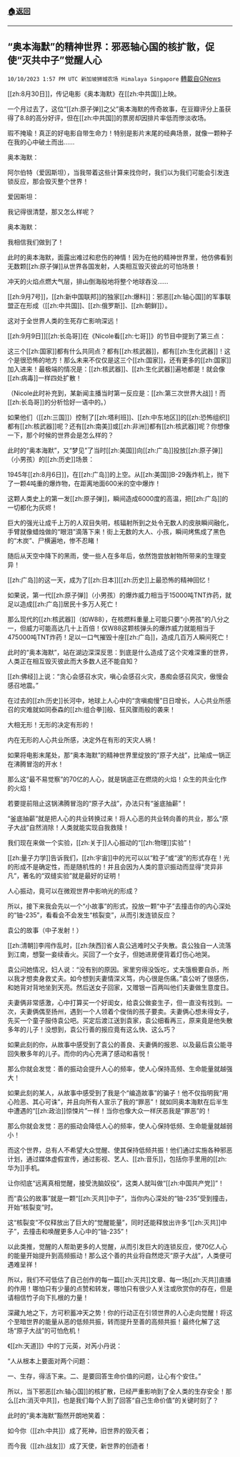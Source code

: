 ###  [:house:返回](README.md)
---


## “奥本海默”的精神世界：邪恶轴心国的核扩散，促使“灭共中子”觉醒人心
`10/10/2023 1:57 PM UTC 新加坡狮城农场 Himalaya Singapore` [轉載自GNews](https://gnews.org/articles/1814071)

        

[[zh:8月30日]]，传记电影《奥本海默》在[[zh:中共国]]上映。

一个月过去了，这位“[[zh:原子弹]]之父”奥本海默的传奇故事，在豆瓣评分上虽获得了8.8的高分好评，但在[[zh:中共国]]的票房却因排片率低而惨淡收场。

瑕不掩瑜！真正的好电影自带生命力！特别是影片末尾的经典场景，就像一颗种子在我的心中破土而出……

奥本海默：

阿尔伯特（爱因斯坦），当我带着这些计算来找你时，我们以为我们可能会引发连锁反应，那会毁灭整个世界！

爱因斯坦：

我记得很清楚，那又怎么样呢？

奥本海默：

我相信我们做到了！

此时的奥本海默，面露出难过和悲伤的神情！因为在他的精神世界里，他仿佛看到无数颗[[zh:原子弹]]从世界各国发射，人类相互毁灭彼此的可怕场景！

冲天的火焰点燃大气层，排山倒海般地将整个地球吞没……

[[zh:9月7号]]，[[zh:新中国联邦]]的独家[[zh:爆料]]：邪恶[[zh:轴心国]]的军事联盟正在形成（[[zh:中共国]]、[[zh:俄罗斯]]、[[zh:朝鲜]]）。

这对于全世界人类的生死存亡影响深远！

[[zh:9月9日]][[zh:长岛哥]]在《Nicole看[[zh:七哥]]》的节目中提到了第三点：

这三个[[zh:国家]]都有什么共同点？都有[[zh:核武器]]，都有[[zh:生化武器]]！这个是很恐怖的地方！那么未来不仅仅是这三个[[zh:国家]]，还有更多的[[zh:国家]]加入进来！最极端的情况是：[[zh:核武器]]、[[zh:生化武器]]遍地都是！就会像[[zh:病毒]]一样四处扩散！

（Nicole此时补充到，某新闻主播当时第一反应是：[[zh:第三次世界大战]]！而[[zh:长岛哥]]的分析恰好一语中的。）

如果他们（[[zh:三国]]）控制了[[zh:塔利班]]、[[zh:中东地区]]的[[zh:恐怖组织]]都有[[zh:核武器]]呢？还有[[zh:南美]]或[[zh:非洲]]都有[[zh:核武器]]呢？你想像一下，那个时候的世界会是怎么样的？

此时的“奥本海默”，又“梦见”了当时[[zh:美国]]向[[zh:广岛]]投放[[zh:原子弹]]（小男孩）的[[zh:历史]]场景：

1945年[[zh:8月6日]]，在[[zh:广岛]]的上空。从[[zh:美国]]B-29轰炸机上，抛下了一颗4吨重的爆炸物，在距离地面600米的空中爆炸！

这颗人类史上的第一发[[zh:原子弹]]，瞬间造成6000度的高温，把[[zh:广岛]]的一切都化为灰烬！

巨大的强光让成千上万的人双目失明，核辐射所到之处令无数人的皮肤瞬间融化，手臂就像蜡烛做的“眼泪”滴落下来！街上无数的大人、小孩，瞬间烤焦成了黑色的“木炭”、尸横遍地，惨不忍睹！

随后从天空中降下的黑雨，使一些人在多年后，依然饱尝放射物所带来的生理变异！

[[zh:广岛]]的这一天，成为了[[zh:日本]][[zh:历史]]上最恐怖的精神回忆！

如果说，第一代[[zh:原子弹]]（小男孩）的爆炸威力相当于15000吨TNT炸药，就足以造成[[zh:广岛]]居民十多万人死亡！

那么现代的[[zh:核武器]]（如W88），在核燃料重量上可能只要“小男孩”的八分之一，但威力可能高达几十上百倍！仅W88这颗核弹头的爆炸威力就能相当于475000吨TNT炸药！足以一口气摧毁十座[[zh:广岛]]，造成几百万人瞬间死亡！

此时的“奥本海默”，站在湖边深深反思：到底是什么造成了这个灾难深重的世界，人类正在相互毁灭彼此而大多数人还不能自知？

[[zh:佛经]]上说：“贪心会感召水灾，嗔心会感召火灾，愚痴会感召风灾，傲慢会感召地震。”

在过去的[[zh:历史]]长河中，地球上人心中的“贪嗔痴慢”日日增长，人心共业所感召的灾难就如同泰森的[[zh:组合拳]]般、狂风骤雨般的袭来！

大相无形！无形的决定有形的！

内在无形的人心共业所感，决定外在有形的天灾人祸！

如果将电影末尾处，那“奥本海默”的精神世界里绽放的“原子大战”，比喻成一锅正在沸腾冒泡的开水！

那么这“最不易觉察”的70亿的人心，就是锅底正在燃烧的火焰！众生的共业化作的火焰！

若要提前阻止这锅沸腾冒泡的“原子大战”，办法只有“釜底抽薪”！

“釜底抽薪”就是把人心的共业转换过来！将人心恶的共业转向善的共业，那么“原子大战”自然消除！人类就能实现自我救赎！

我们现在来做一个实验，[[zh:关于]]人心振动的“[[zh:物理]]实验”！

[[zh:量子力学]]告诉我们，[[zh:宇宙]]中的光可以以“粒子”或“波”的形式存在！光的形成不是确定性，而是随机性的！并且会因为人类的意识振动而显得“灵异非凡”，著名的“双缝实验”就是最好的证明！

人心振动，竟可以在微观世界中影响光的形成？

所以，接下来我会先以一个“小故事”的形式，投放一颗“中子”去撞击你的内心深处的“铀\-235”，看看会不会发生“核裂变”，从而引发连锁反应？

袁公的故事（中子发射！）

[[zh:清朝]]李闯作乱时，[[zh:陕西]]省人袁公逃难时父子失散。袁公独自一人流落到江南，想娶一妾续香火。买回了一个女子，但她进房便背着灯伤心地哭。

袁公问她情况，妇人说：“没有别的原因。家里穷得没饭吃，丈夫饿极要自杀，所以我才想卖身救丈夫。如今想到夫妻情深义笃，内心很是伤痛。”袁公听了很感伤，和她背对背地坐到天亮。然后送女子回家，又赠银一百两叫他们夫妻做生意度日。

夫妻俩非常感激，心中打算买一个好闺女，给袁公做妾生子，但一直没有找到。一次，夫妻俩偶至扬州，遇到一个人领着个俊俏的孩子要卖。夫妻俩心想未得女子，先买一个童子服侍袁公吧。买定后渡江送到袁家，袁公细看再三，原来竟是他失散多年的儿子！没想到，袁公行善的报应竟有这么快、这么巧？

如果此刻的你，从故事中感受到了袁公的善良、夫妻俩的报恩、以及最后袁公能寻回失散多年的儿子。而你的内心充满了感动和喜悦！

那么你就会发觉：善的振动会提升人心的频率，使人心保持高频、生命能量就越强大！

如果此刻的某人，从故事中感受到了我是个“编造故事”的骗子！他不仅指明我“用心险恶、其心可诛”，并且向所有人宣示了我的“罪恶”！就如同奥本海默在后半生中遭遇的“[[zh:政治]]惊悚片”一样！当你也像大众一样厌恶我是“罪恶”的！

那么你就会发觉：恶的振动会降低人心的频率，使人心保持低频、生命能量就越弱小！

而这个世界，总有人不希望大众觉醒、使其保持低频共振！他们通过实施各种邪恶计划，通过媒体虚假宣传，通过影视、艺人、[[zh:音乐]]，包括你手里用的[[zh:华为]]手机。

让你彻底“远离真相觉醒，接受洗脑奴役”，这类人就叫做“[[zh:中国共产党]]”！

而“袁公的故事”就是一颗“[[zh:灭共]]中子”，当你内心深处的“铀\-235”受到撞击，开始“核裂变”时。

这“核裂变”不仅释放出了巨大的“觉醒能量”，同时还能释放出许多“[[zh:灭共]]中子”，去撞击和唤醒更多人心中的“铀\-235”！

以此类推，觉醒的人帮助更多的人觉醒，从而引发巨大的连锁反应，使70亿人心的能量开始提升到高频振动！那么这个善的共业将自然熄灭“原子大战”，人类便可遇难呈祥！

所以，我们不可低估了自己创作的每一篇[[zh:灭共]]文章、每一场[[zh:灭共]]直播的作用！哪怕只有少量的点赞和转发，哪怕只有很少人关注或欣赏你的存在，但是请相信竹子向下扎根的力量！

深藏九地之下，方可积蓄冲天之势！你的行动正在引领世界的人心走向觉醒！将这个至暗世界的能量从恶的低频共振，转而提升至善的高频共振！最终化解了这场“原子大战”的可怕危机！

《[[zh:天道]]》中的丁元英，对芮小丹说：

“人从根本上要面对两个问题：

一、生存，得活下来。二、是要回答生命价值的问题，让心有个安住。”

所以，当下邪恶[[zh:轴心国]]的核扩散，已经严重影响到了全人类的生存安全！那么[[zh:消灭中共]]，也是我们每个人到了回答“自己生命价值”的关键时刻了？

此时的“奥本海默”豁然开朗地笑着：

如今你（[[zh:中共]]）成了死神，旧世界的毁灭者；

而今我（[[zh:战友]]）成了天使，新世界的创造者！

